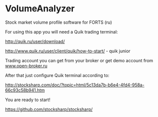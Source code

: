 VolumeAnalyzer
==============

Stock market volume profile software for FORTS (ru)



For using this app you will need a Quik trading terminal:

http://quik.ru/user/download/

http://www.quik.ru/user/client/quik/how-to-start/ - quik junior

Trading account you can get from your broker or get demo account from www.open-broker.ru

After that just configure Quik terminal according to:

http://stocksharp.com/doc/?topic=html/5c13da7b-b6e4-4fd4-958a-66c93c58b941.htm

You are ready to start!

https://github.com/stocksharp/stocksharp/
